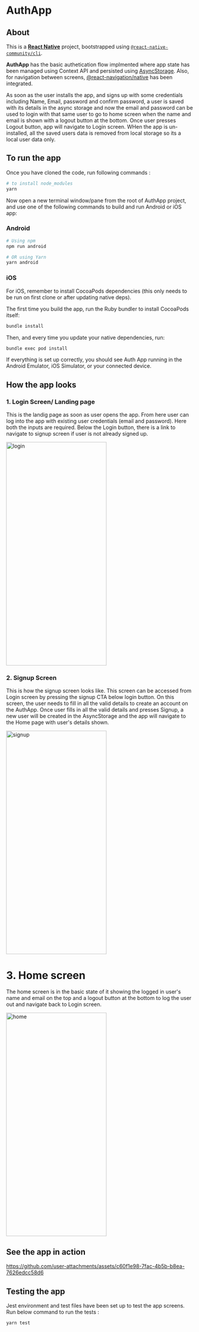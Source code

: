# AuthApp

## About
This is a [**React Native**](https://reactnative.dev) project, bootstrapped using [`@react-native-community/cli`](https://github.com/react-native-community/cli).

**AuthApp** has the basic authetication flow implmented where app state has been managed using Context API and persisted using [AsyncStorage](https://www.npmjs.com/package/@react-native-async-storage/async-storage). Also, for navigation between screens, [@react-navigation/native](https://www.npmjs.com/package/@react-navigation/native) has been integrated.

As soon as the user installs the app, and signs up with some credentials including Name, Email, password and confirm password, a user is saved with its details in the async storage and now the email and password can be used to login with that same user to go to home screen when the name and email is shown with a logout button at the bottom. Once user presses Logout button, app will navigate to Login screen.
WHen the app is un-installed, all the saved users data is removed from local storage so its a local user data only.

## To run the app

Once you have cloned the code, run following commands :

```sh
# to install node_modules
yarn
```


Now open a new terminal window/pane from the root of AuthApp project, and use one of the following commands to build and run Android or iOS app:

### Android

```sh
# Using npm
npm run android

# OR using Yarn
yarn android
```

### iOS

For iOS, remember to install CocoaPods dependencies (this only needs to be run on first clone or after updating native deps).

The first time you build the app, run the Ruby bundler to install CocoaPods itself:

```sh
bundle install
```

Then, and every time you update your native dependencies, run:

```sh
bundle exec pod install
```
If everything is set up correctly, you should see Auth App running in the Android Emulator, iOS Simulator, or your connected device.

## How the app looks 

### 1. Login Screen/ Landing page
This is the landig page as soon as user opens the app. From here user can log into the app with existing user credentials (email and password). Here both the inputs are required. Below the Login button, there is a link to navigate to signup screen if user is not already signed up.

<img width="270" height="600" alt="login" src="https://github.com/user-attachments/assets/a2036fa4-b029-452d-90b9-f0c5abdb18b2" />


### 2. Signup Screen
This is how the signup screen looks like. This screen can be accessed from Login screen by pressing the signup CTA below login button. On this screen, the user needs to fill in all the valid details to create an account on the AuthApp. Once user fills in all the valid details and presses Signup, a new user will be created in the AsyncStorage and the app will navigate to the Home page with user's details shown.

<img width="270" height="600" alt="signup" src="https://github.com/user-attachments/assets/a3369322-1a06-4688-9a25-06e50a20cc0b" />

# 3. Home screen
The home screen is in the basic state of it showing the logged in user's name and email on the top and a logout button at the bottom to log the user out and navigate back to Login screen.

<img width="270" height="600" alt="home" src="https://github.com/user-attachments/assets/6938c77f-9cc7-4e10-bf72-baf740f30132" />

## See the app in action


https://github.com/user-attachments/assets/c60f1e98-7fac-4b5b-b8ea-7626edcc58d6




## Testing the app

Jest environment and test files have been set up to test the app screens. Run below command to run the tests :


```sh
yarn test
```

